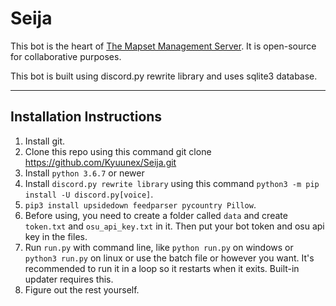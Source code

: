 # Seija
This bot is the heart of [The Mapset Management Server](https://discord.gg/8BquKaS). It is open-source for collaborative purposes.

This bot is built using discord.py rewrite library and uses sqlite3 database.

---

## Installation Instructions

1. Install git.
2. Clone this repo using this command git clone https://github.com/Kyuunex/Seija.git
3. Install `python 3.6.7` or newer
4. Install `discord.py rewrite library` using this command `python3 -m pip install -U discord.py[voice]`.
5. `pip3 install upsidedown feedparser pycountry Pillow`.
6. Before using, you need to create a folder called `data` and create `token.txt` and `osu_api_key.txt` in it. Then put your bot token and osu api key in the files. 
7. Run `run.py` with command line, like `python run.py` on windows or `python3 run.py` on linux or use the batch file or however you want. It's recommended to run it in a loop so it restarts when it exits. Built-in updater requires this.
8. Figure out the rest yourself.

